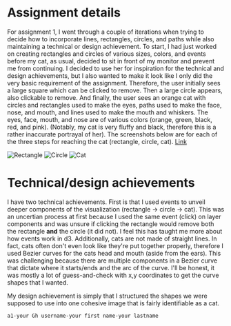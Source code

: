# Assignment details
For assignment 1, I went through a couple of iterations when trying to decide how to incorporate lines, rectangles, circles, and paths while also maintaining a technical or design achievement. To start, I had just worked on creating rectangles and circles of various sizes, colors, and events before my cat, as usual, decided to sit in front of my monitor and prevent me from continuing. I decided to use her for inspiration for the technical and design achievements, but I also wanted to make it look like I only did the very basic requirement of the assignment. Therefore, the user initially sees a large square which can be clicked to remove. Then a large circle appears, also clickable to remove. And finally, the user sees an orange cat with circles and rectangles used to make the eyes, paths used to make the face, nose, and mouth, and lines used to make the mouth and whiskers. The eyes, face, mouth, and nose are of various colors (orange, green, black, red, and pink). (Notably, my cat is very fluffy and black, therefore this is a rather inaccurate portrayal of her). The screenshots below are for each of the three steps for reaching the cat (rectangle, circle, cat). [Link](https://allyziemage.github.io/01-ghd3/assignment1.html)

![Rectangle](link "clickable rectangle")
![Circle](link "clickable circle")
![Cat](link "nonclickable cat")

# Technical/design achievements
I have two technical achievements. First is that I used events to unveil deeper components of the visualization (rectangle -> circle -> cat). This was an uncertian process at first because I used the same event (click) on layer components and was unsure if clicking the rectangle would remove both the rectangle **and** the circle (it did not). I feel this has taught me more about how events work in d3. Additionally, cats are not made of straight lines. In fact, cats often don't even look like they're put together properly, therefore I used Bezier curves for the cats head and mouth (aside from the ears). This was challenging because there are multiple components in a Bezier curve that dictate where it starts/ends and the arc of the curve. I'll be honest, it was mostly a lot of guess-and-check with x,y coordinates to get the curve shapes that I wanted.

My design achievement is simply that I structured the shapes we were supposed to use into one cohesive image that is fairly identifiable as a cat. 

```
a1-your Gh username-your first name-your lastname

```